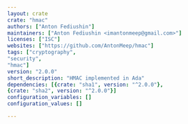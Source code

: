 ```yaml
---
layout: crate
crate: "hmac"
authors: ["Anton Fediushin"]
maintainers: ["Anton Fediushin <imantonmeep@gmail.com>"]
licenses: ["ISC"]
websites: ["https://github.com/AntonMeep/hmac"]
tags: ["cryptography",
"security",
"hmac"]
version: "2.0.0"
short_description: "HMAC implemented in Ada"
dependencies: [{crate: "sha1", version: "^2.0.0"},
{crate: "sha2", version: "^2.0.0"}]
configuration_variables: []
configuration_values: []

---
```



